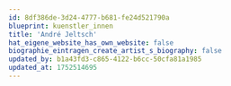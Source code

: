 ```yaml
---
id: 8df386de-3d24-4777-b681-fe24d521790a
blueprint: kuenstler_innen
title: 'André Jeltsch'
hat_eigene_website_has_own_website: false
biographie_eintragen_create_artist_s_biography: false
updated_by: b1a43fd3-c865-4122-b6cc-50cfa81a1985
updated_at: 1752514695
---
```

